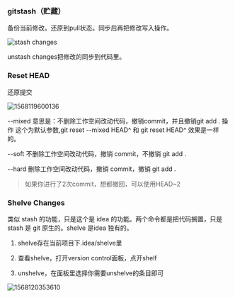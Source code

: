 ### gitstash（贮藏）

备份当前修改。还原到pull状态。同步后再把修改写入操作。

![stash changes](https://i.loli.net/2019/06/15/5d046edacc6b341521.jpg)

unstash changes把修改的同步到代码里。

### Reset HEAD

还原提交

![1568119600136](assets/1568119600136.png)

--mixed 
意思是：不删除工作空间改动代码，撤销commit，并且撤销git add . 操作
这个为默认参数,git reset --mixed HEAD^ 和 git reset HEAD^ 效果是一样的。

--soft  不删除工作空间改动代码，撤销 commit，不撤销 git add . 

--hard
删除工作空间改动代码，撤销 commit，撤销 git add . 

> 如果你进行了2次commit，想都撤回，可以使用HEAD~2



### Shelve Changes

类似 stash 的功能，只是这个是 idea 的功能。两个命令都是把代码搁置，只是 stash 是 git 原生的。shelve 是idea 独有的。

1. shelve存在当前项目下.idea/shelve里
   
2. 查看shelve，打开version control面板，点开shelf
3. unshelve，在面板里选择你需要unshelve的条目即可

![1568120353610](assets/1568120353610.png)